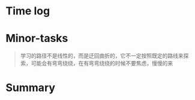 # Time log

# Minor-tasks

> 学习的路径不是线性的，而是迂回曲折的，它不一定按照既定的路线来探索，可能会有弯弯绕绕，在有弯弯绕绕的时候不要焦虑，慢慢的来

# Summary
